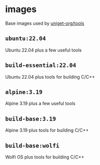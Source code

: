 # images

Base images used by [uniget-org/tools](https://github.com/uniget-org/tools)

## `ubuntu:22.04`

Ubuntu 22.04 plus a few useful tools

## `build-essential:22.04`

Ubuntu 22.04 plus tools for building C/C++

## `alpine:3.19`

Alpine 3.19 plus a few useful tools

## `build-base:3.19`

Alpine 3.19 plus tools for building C/C++

## `build-base:wolfi`

Wolfi OS plus tools for building C/C++
